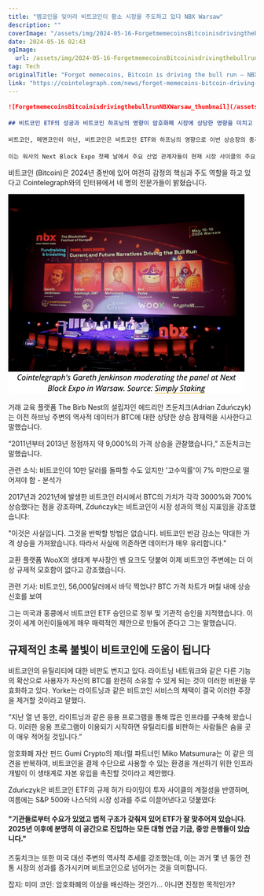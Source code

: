 ```yaml
---
title: "멤코인을 잊어라 비트코인이 황소 시장을 주도하고 있다 NBX Warsaw"
description: ""
coverImage: "/assets/img/2024-05-16-ForgetmemecoinsBitcoinisdrivingthebullrunNBXWarsaw_thumbnail.png"
date: 2024-05-16 02:43
ogImage: 
  url: /assets/img/2024-05-16-ForgetmemecoinsBitcoinisdrivingthebullrunNBXWarsaw_thumbnail.png
tag: Tech
originalTitle: "Forget memecoins, Bitcoin is driving the bull run — NBX Warsaw"
link: "https://cointelegraph.com/news/forget-memecoins-bitcoin-driving-bullrun"
---
```



```markdown
![ForgetmemecoinsBitcoinisdrivingthebullrunNBXWarsaw_thumbnail](/assets/img/2024-05-16-ForgetmemecoinsBitcoinisdrivingthebullrunNBXWarsaw_thumbnail.png)

## 비트코인 ETF의 성공과 비트코인 하프닝의 영향이 암호화폐 시장에 상당한 영향을 미치고 있습니다.

비트코인, 메멘코인이 아닌, 비트코인은 비트코인 ETF와 하프닝의 영향으로 이번 상승장의 중추적인 주도 역할을 계속할 것으로 예상됩니다. 

이는 워사의 Next Block Expo 첫째 날에서 주요 산업 관계자들이 현재 시장 사이클의 주요 트렌드를 분석함으로써 도출된 중요한 결론 중 하나였습니다.
```



비트코인 (Bitcoin)은 2024년 중반에 있어 여전히 감정의 핵심과 주도 역할을 하고 있다고 Cointelegraph와의 인터뷰에서 네 명의 전문가들이 밝혔습니다.

![Bitcoin](/assets/img/2024-05-16-ForgetmemecoinsBitcoinisdrivingthebullrunNBXWarsaw_0.png)

거래 교육 플랫폼 The Birb Nest의 설립자인 에드리안 즈둔치크(Adrian Zduńczyk)는 이전 하브닝 주변의 역사적 데이터가 BTC에 대한 상당한 상승 잠재력을 시사한다고 말했습니다.

“2011년부터 2013년 정점까지 약 9,000%의 가격 상승을 관찰했습니다,” 즈둔치크는 말했습니다.



관련 소식: 비트코인이 10만 달러를 돌파할 수도 있지만 '고수익률'이 7% 미만으로 떨어져야 함 - 분석가

2017년과 2021년에 발생한 비트코인 러시에서 BTC의 가치가 각각 3000%와 700% 상승했다는 점을 강조하며, Zduńczyk는 비트코인이 시장 성과의 핵심 지표임을 강조했습니다:

"이것은 사실입니다. 그것을 반박할 방법은 없습니다. 비트코인 반감 감소는 막대한 가격 상승을 가져왔습니다. 따라서 사실에 의존하면 데이터가 매우 유리합니다."

교환 플랫폼 WooX의 생태계 부사장인 벤 요크도 덧붙여 이제 비트코인 주변에는 더 이상 규제적 모호함이 없다고 강조했습니다.



관련 기사: 비트코인, 56,000달러에서 바닥 찍었나? BTC 가격 차트가 며칠 내에 상승 신호를 보여

그는 미국과 홍콩에서 비트코인 ETF 승인으로 정부 및 기관적 승인을 지적했습니다. 이것이 세계 어린이들에게 매우 매력적인 제안으로 만들어 준다고 그는 말했습니다.

## 규제적인 초록 불빛이 비트코인에 도움이 됩니다



비트코인의 유틸리티에 대한 비판도 번지고 있다. 라이트닝 네트워크와 같은 다른 기능의 확산으로 사용자가 자신의 BTC를 완전히 소유할 수 있게 되는 것이 이러한 비판을 무효화하고 있다. Yorke는 라이트닝과 같은 비트코인 서비스의 채택이 결국 이러한 주장을 제거할 것이라고 말했다.

“지난 열 년 동안, 라이트닝과 같은 응용 프로그램을 통해 많은 인프라를 구축해 왔습니다. 이러한 응용 프로그램이 이용되기 시작하면 유틸리티를 비판하는 사람들은 숨을 곳이 매우 적어질 것입니다.”

암호화폐 자산 펀드 Gumi Crypto의 제너럴 파트너인 Miko Matsumura는 이 같은 의견을 반복하여, 비트코인을 결제 수단으로 사용할 수 있는 환경을 개선하기 위한 인프라 개발이 이 생태계로 자본 유입을 촉진할 것이라고 제안했다.

Zduńczyk은 비트코인 ETF의 규제 허가 타이밍이 투자 사이클의 계절성을 반영하며, 여름에는 S&P 500와 나스닥의 시장 성과를 주로 이끌어낸다고 덧붙였다:



#### "기관들로부터 수요가 있었고 법적 구조가 갖춰져 있어 ETF가 잘 맞추어져 있습니다. 2025년 이후에 분명히 이 공간으로 진입하는 모든 대형 연금 기금, 중앙 은행들이 있습니다."

즈둥치크는 또한 미국 대선 주변의 역사적 추세를 강조했는데, 이는 과거 몇 년 동안 전통 시장의 성과를 증가시키며 비트코인으로 넘어가는 것을 의미합니다.

잡지: 미미 코인: 암호화폐의 이상을 배신하는 것인가... 아니면 진정한 목적인가?